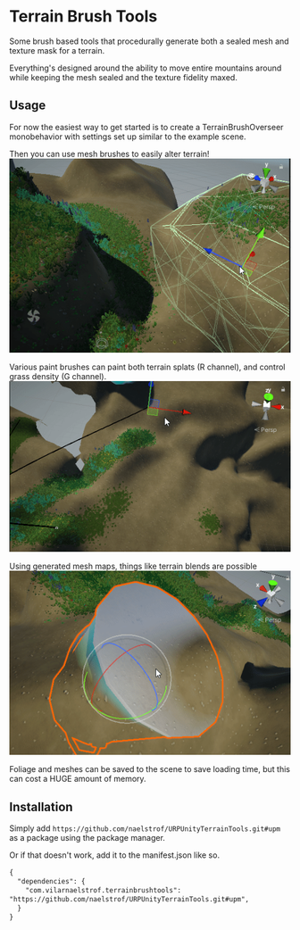 # Terrain Brush Tools

Some brush based tools that procedurally generate both a sealed mesh and texture mask for a terrain.

Everything's designed around the ability to move entire mountains around while keeping the mesh sealed and the texture fidelity maxed.

## Usage

For now the easiest way to get started is to create a TerrainBrushOverseer monobehavior with settings set up similar to the example scene.

Then you can use mesh brushes to easily alter terrain!
![meshbrush preview](meshbrush_preview.gif)

Various paint brushes can paint both terrain splats (R channel), and control grass density (G channel).
![catmullbrush preview](catmullbrush_preview.gif)

Using generated mesh maps, things like terrain blends are possible
![meshblend preview](meshblend_preview.gif)

Foliage and meshes can be saved to the scene to save loading time, but this can cost a HUGE amount of memory.

## Installation

Simply add `https://github.com/naelstrof/URPUnityTerrainTools.git#upm` as a package using the package manager.

Or if that doesn't work, add it to the manifest.json like so.

```
{
  "dependencies": {
    "com.vilarnaelstrof.terrainbrushtools": "https://github.com/naelstrof/URPUnityTerrainTools.git#upm",
  }
}
```

